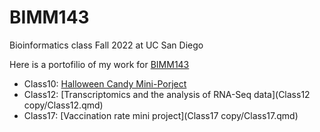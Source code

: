 # BIMM143
Bioinformatics class Fall 2022 at UC San Diego

Here is a portofilio of my work for  [BIMM143](https://bioboot.github.io/bimm143_F22/)

- Class10: [Halloween Candy Mini-Porject](Class10/Class10.qmd)
- Class12: [Transcriptomics and the analysis of RNA-Seq data](Class12 copy/Class12.qmd)
- Class17: [Vaccination rate mini project](Class17 copy/Class17.qmd)
